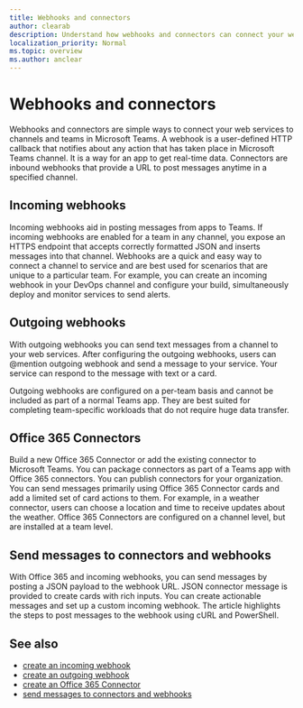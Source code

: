 ```yaml
---
title: Webhooks and connectors
author: clearab
description: Understand how webhooks and connectors can connect your web services to the Teams client.
localization_priority: Normal
ms.topic: overview
ms.author: anclear
---
```


# Webhooks and connectors

Webhooks and connectors are simple ways to connect your web services to channels and teams in Microsoft Teams.
A webhook is a user-defined HTTP callback that notifies about any action that has taken place in Microsoft Teams channel. It is a way for an app to get real-time data.
Connectors are inbound webhooks that provide a URL to post messages anytime in a specified channel.

## Incoming webhooks

Incoming webhooks aid in posting messages from apps to Teams. If incoming webhooks are enabled for a team in any channel, you expose an HTTPS endpoint that accepts correctly formatted JSON and inserts messages into that channel. Webhooks are a quick and easy way to connect a channel to service and are best used for scenarios that are unique to a particular team. For example, you can create an incoming webhook in your DevOps channel and configure your build, simultaneously deploy and monitor services to send alerts.

## Outgoing webhooks

With outgoing webhooks you can send text messages from a channel to your web services. After configuring the outgoing webhooks, users can @mention outgoing webhook and send a message to your service. Your service can respond to the message with text or a card.

Outgoing webhooks are configured on a per-team basis and cannot be included as part of a normal Teams app. They are best suited for completing team-specific workloads that do not require huge data transfer.

## Office 365 Connectors

Build a new Office 365 Connector or add the existing connector to Microsoft Teams.
You can package connectors as part of a Teams app with Office 365 connectors. You can publish connectors for your organization. You can send messages primarily using Office 365 Connector cards and add a limited set of card actions to them. For example, in a weather connector, users can choose a location and time to receive updates about the weather. Office 365 Connectors are configured on a channel level, but are installed at a team level.

## Send messages to connectors and webhooks

With Office 365 and incoming webhooks, you can send messages by posting a JSON payload to the webhook URL. JSON connector message is provided to create cards with rich inputs. You can create actionable messages and set up a custom incoming webhook. The article highlights the steps to post messages to the webhook using cURL and PowerShell.

## See also

* [create an incoming webhook](~/webhooks-and-connectors/how-to/add-incoming-webhook.md)
* [create an outgoing webhook](~/webhooks-and-connectors/how-to/add-outgoing-webhook.md)
* [create an Office 365 Connector](~/webhooks-and-connectors/how-to/connectors-creating.md)
* [send messages to connectors and webhooks](../webhooks-and-connectors/how-to/connectors-using.md)
